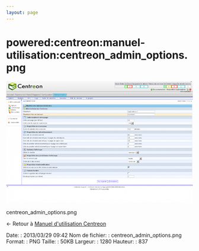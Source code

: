 ```yaml
---
layout: page
---
```


powered:centreon:manuel-utilisation:centreon\_admin\_options.png
================================================================

[![centreon\_admin\_options.png](../../../../assets/media/powered/centreon/manuel-utilisation/centreon_admin_options.png@cache=&w=900&h=588 "centreon_admin_options.png")](../../../../assets/media/powered/centreon/manuel-utilisation/centreon_admin_options.png@cache= "Afficher le fichier original")

centreon\_admin\_options.png

← Retour à [Manuel d'utilisation
Centreon](../../../../centreon/manuel-utilisation/start.html "centreon:manuel-utilisation:start")

Date:
:   2013/03/29 09:42
Nom de fichier:
:   centreon\_admin\_options.png
Format:
:   PNG
Taille:
:   50KB
Largeur:
:   1280
Hauteur:
:   837

